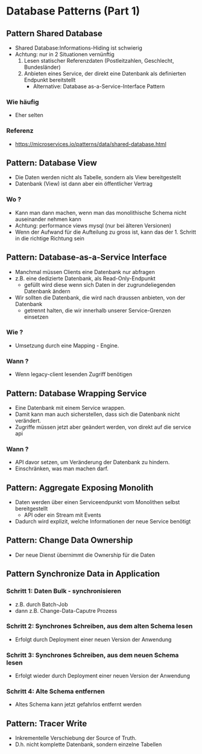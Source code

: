 # Database Patterns (Part 1)  

## Pattern Shared Database

  * Shared Database:Informations-Hiding ist schwierig 
  * Achtung: nur in 2 Situationen vernünftig
    1. Lesen statischer Referenzdaten (Postleitzahlen, Geschlecht, Bundesländer)
    2. Anbieten eines Service, der direkt eine Datenbank als definierten Endpunkt bereitstellt
       * Alternative: Database as-a-Service-Interface Pattern 

### Wie häufig 
  
  * Eher selten

### Referenz 

  * https://microservices.io/patterns/data/shared-database.html
  
## Pattern: Database View 

  * Die Daten werden nicht als Tabelle, sondern als View bereitgestellt
  * Datenbank (View) ist dann aber ein öffentlicher Vertrag

### Wo ? 

  * Kann man dann machen, wenn man das monolithische Schema nicht auseinander nehmen kann
  * Achtung: performance views mysql (nur bei älteren Versionen)
  * Wenn der Aufwand für die Aufteilung zu gross ist, kann das der 1. Schritt in die richtige Richtung sein

## Pattern: Database-as-a-Service Interface

  * Manchmal müssen Clients eine Datenbank nur abfragen
  * z.B. eine dedizierte Datenbank, als Read-Only-Endpunkt 
    * gefüllt wird diese wenn sich Daten in der zugrundeliegenden Datenbank ändern
  * Wir sollten die Datenbank, die wird nach draussen anbieten, von der Datenbank 
    * getrennt halten, die wir innerhalb unserer Service-Grenzen einsetzen




### Wie ?

  * Umsetzung durch eine Mapping - Engine.

### Wann ? 

   * Wenn legacy-client lesenden Zugriff benötigen 

## Pattern: Database Wrapping Service 

   * Eine Datenbank mit einem Service wrappen.
   * Damit kann man auch sicherstellen, dass sich die Datenbank nicht verändert.
   * Zugriffe müssen jetzt aber geändert werden, von direkt auf die service api

### Wann ? 

   * API davor setzen, um Veränderung der Datenbank zu hindern. 
   * Einschränken, was man machen darf. 

## Pattern: Aggregate Exposing Monolith 

  * Daten werden über einen Serviceendpunkt vom Monolithen selbst bereitgestellt
    * API oder ein Stream mit Events
  * Dadurch wird explizit, welche Informationen der neue Service benötigt

## Pattern: Change Data Ownership 

  * Der neue Dienst übernimmt die Ownership für die Daten 

## Pattern Synchronize Data in Application 

### Schritt 1: Daten Bulk - synchronisieren
  
  * z.B. durch Batch-Job 
  * dann z.B. Change-Data-Caputre Prozess 

### Schritt 2: Synchrones Schreiben, aus dem alten Schema lesen 

  * Erfolgt durch Deployment einer neuen Version der Anwendung

### Schritt 3: Synchrones Schreiben, aus dem neuen Schema lesen 

  * Erfolgt wieder durch Deployment einer neuen Version der Anwendung 

### Schritt 4: Alte Schema entfernen

  * Altes Schema kann jetzt gefahrlos entfernt werden

## Pattern: Tracer Write 

  * Inkrementelle Verschiebung der Source of Truth. 
  * D.h. nicht komplette Datenbank, sondern einzelne Tabellen
